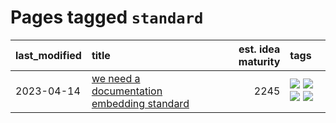 # Pages tagged `standard`

|last_modified|title|est. idea maturity|tags
|:---|:---|---:|:---|
|2023-04-14|[we need a documentation embedding standard](../doc-embed-standard.md)|2245|[![](https://img.shields.io/badge/tag-accessibility-e168be)](../tags/accessibility.md) [![](https://img.shields.io/badge/tag-documentation-fae99e)](../tags/documentation.md) [![](https://img.shields.io/badge/tag-standard-67053)](../tags/standard.md) [![](https://img.shields.io/badge/tag-tooling-b4243e)](../tags/tooling.md)|